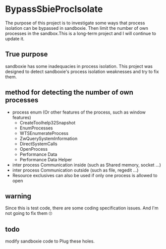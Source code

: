 # BypassSbieProcIsolate
The purpose of this project is to investigate some ways that process isolation can be bypassed in sandboxie. Then limit the number of own processes in the sandbox.This is a long-term project and I will continue to update it.

## True purpose
sandboxie has some inadequacies in process isolation. This project was designed to detect sandboxie's process isolation weaknesses and try to fix them.

## method for detecting the number of own processes
+ process enum (Or other features of the process, such as window features)
  + CreateToolhelp32Snapshot
  + EnumProcesses
  + WTSEnumerateProcess
  + ZwQuerySystemInformation
  + DirectSystemCalls
  + OpenProcess
  + Performance Data
  + Performance Data Helper
+ inter process Communication inside (such as Shared memory, socket ...)
+ inter process Communication outside (such as file, regedit ...)
+ Resource exclusives can also be used if only one process is allowed to open

## warning
Since this is test code, there are some coding specification issues. 
And I'm not going to fix them 🙄

## todo
modify sandboxie code to Plug these holes.
